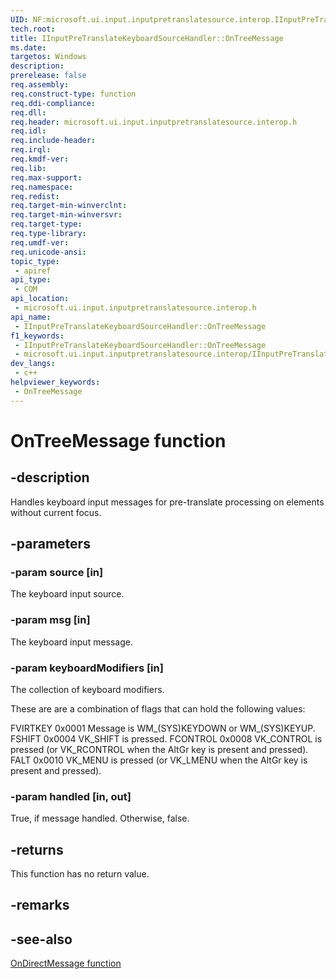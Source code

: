 ```yaml
---
UID: NF:microsoft.ui.input.inputpretranslatesource.interop.IInputPreTranslateKeyboardSourceHandler.OnTreeMessage
tech.root: 
title: IInputPreTranslateKeyboardSourceHandler::OnTreeMessage
ms.date: 
targetos: Windows
description: 
prerelease: false
req.assembly: 
req.construct-type: function
req.ddi-compliance: 
req.dll: 
req.header: microsoft.ui.input.inputpretranslatesource.interop.h
req.idl: 
req.include-header: 
req.irql: 
req.kmdf-ver: 
req.lib: 
req.max-support: 
req.namespace: 
req.redist: 
req.target-min-winverclnt: 
req.target-min-winversvr: 
req.target-type: 
req.type-library: 
req.umdf-ver: 
req.unicode-ansi: 
topic_type:
 - apiref
api_type:
 - COM
api_location:
 - microsoft.ui.input.inputpretranslatesource.interop.h
api_name:
 - IInputPreTranslateKeyboardSourceHandler::OnTreeMessage
f1_keywords:
 - IInputPreTranslateKeyboardSourceHandler::OnTreeMessage
 - microsoft.ui.input.inputpretranslatesource.interop/IInputPreTranslateKeyboardSourceHandler::OnTreeMessage
dev_langs:
 - c++
helpviewer_keywords:
 - OnTreeMessage
---
```


# OnTreeMessage function

## -description

Handles keyboard input messages for pre-translate processing on elements without current focus.

## -parameters

### -param source [in]

The keyboard input source.

### -param msg [in]

The keyboard input message.

### -param keyboardModifiers [in]

The collection of keyboard modifiers.

These are are a combination of flags that can hold the following values:

FVIRTKEY                0x0001      Message is WM_(SYS)KEYDOWN or WM_(SYS)KEYUP.
FSHIFT                  0x0004      VK_SHIFT is pressed.
FCONTROL                0x0008      VK_CONTROL is pressed (or VK_RCONTROL when the AltGr key is present and pressed).
FALT                    0x0010      VK_MENU is pressed (or VK_LMENU when the AltGr key is present and pressed).

### -param handled [in, out]

True, if message handled. Otherwise, false.

## -returns

This function has no return value.

## -remarks

## -see-also

[OnDirectMessage function](nf-microsoft-ui-input-inputpretranslatesource-interop-iinputpretranslatekeyboardsourcehandler-ondirectmessage.md)

